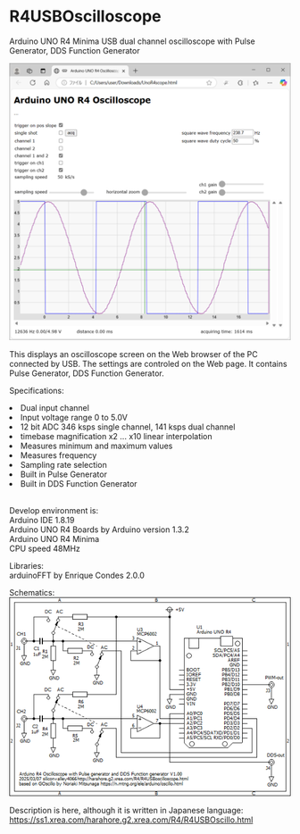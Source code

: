 # R4USBOscilloscope
Arduino UNO R4 Minima USB dual channel oscilloscope with Pulse Generator, DDS Function Generator

<img src="R4USBscreen.png">

This displays an oscilloscope screen on the Web browser of the PC connected by USB.
The settings are controled on the Web page.
It contains Pulse Generator, DDS Function Generator.

Specifications:
<li>Dual input channel</li>
<li>Input voltage range 0 to 5.0V</li>
<li>12 bit ADC 346 ksps single channel, 141 ksps dual channel</li>
<li>timebase magnification x2 ... x10 linear interpolation</li>
<li>Measures minimum and maximum values</li>
<li>Measures frequency</li>
<li>Sampling rate selection</li>
<li>Built in Pulse Generator</li>
<li>Built in DDS Function Generator</li>
<br>
<p>
Develop environment is:<br>
Arduino IDE 1.8.19<br>
Arduino UNO R4 Boards by Arduino version 1.3.2<br>
Arduino UNO R4 Minima<br>
CPU speed 48MHz<br>
</p>

Libraries:<br>
arduinoFFT by Enrique Condes 2.0.0<br>

Schematics:<br>
<img src="R4USBOscillo.png">

Description is here, although it is written in Japanese language:
https://ss1.xrea.com/harahore.g2.xrea.com/R4/R4USBOscillo.html
